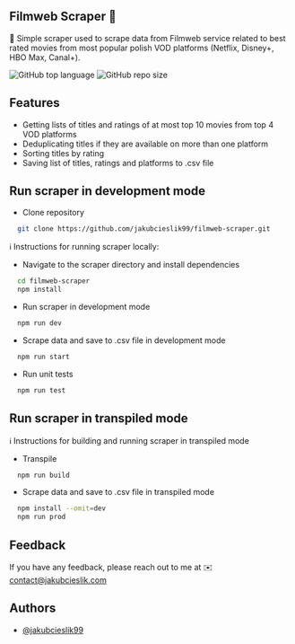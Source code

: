 ## Filmweb Scraper 🤖

📌 Simple scraper used to scrape data from Filmweb service related to best rated movies from most popular polish VOD
platforms (Netflix, Disney+, HBO Max, Canal+).

![GitHub top language](https://img.shields.io/github/languages/top/jakubcieslik99/filmweb-scraper)
![GitHub repo size](https://img.shields.io/github/repo-size/jakubcieslik99/filmweb-scraper)

## Features

- Getting lists of titles and ratings of at most top 10 movies from top 4 VOD platforms
- Deduplicating titles if they are available on more than one platform
- Sorting titles by rating
- Saving list of titles, ratings and platforms to .csv file

## Run scraper in development mode

- Clone repository

```bash
  git clone https://github.com/jakubcieslik99/filmweb-scraper.git
```

ℹ️ Instructions for running scraper locally:

- Navigate to the scraper directory and install dependencies

```bash
  cd filmweb-scraper
  npm install
```

- Run scraper in development mode

```bash
  npm run dev
```

- Scrape data and save to .csv file in development mode

```bash
  npm run start
```

- Run unit tests

```bash
  npm run test
```

## Run scraper in transpiled mode

ℹ️ Instructions for building and running scraper in transpiled mode

- Transpile

```bash
  npm run build
```

- Scrape data and save to .csv file in transpiled mode

```bash
  npm install --omit=dev
  npm run prod
```

## Feedback

If you have any feedback, please reach out to me at ✉️ contact@jakubcieslik.com

## Authors

- [@jakubcieslik99](https://www.github.com/jakubcieslik99)
